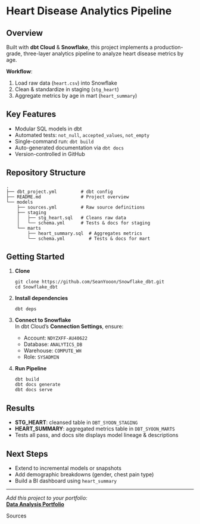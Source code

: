 # Heart Disease Analytics Pipeline

## Overview  
Built with **dbt Cloud** & **Snowflake**, this project implements a production-grade, three-layer analytics pipeline to analyze heart disease metrics by age.

**Workflow**:  
1. Load raw data (`heart.csv`) into Snowflake  
2. Clean & standardize in staging (`stg_heart`)  
3. Aggregate metrics by age in mart (`heart_summary`)  

## Key Features  
- Modular SQL models in dbt  
- Automated tests: `not_null`, `accepted_values`, `not_empty`  
- Single-command run: `dbt build`  
- Auto-generated documentation via `dbt docs`  
- Version-controlled in GitHub  

## Repository Structure  
```
.
├── dbt_project.yml         # dbt config
├── README.md               # Project overview
└── models
    ├── sources.yml         # Raw source definitions
    ├── staging
    │   ├── stg_heart.sql   # Cleans raw data
    │   └── schema.yml      # Tests & docs for staging
    └── marts
        ├── heart_summary.sql  # Aggregates metrics
        └── schema.yml         # Tests & docs for mart
```

## Getting Started

1. **Clone**  
   ```
   git clone https://github.com/SeanYooon/Snowflake_dbt.git
   cd Snowflake_dbt
   ```

2. **Install dependencies**  
   ```
   dbt deps
   ```

3. **Connect to Snowflake**  
   In dbt Cloud’s **Connection Settings**, ensure:
   - Account: `NDYZXFF-AU40622`  
   - Database: `ANALYTICS_DB`  
   - Warehouse: `COMPUTE_WH`  
   - Role: `SYSADMIN`  

4. **Run Pipeline**  
   ```
   dbt build
   dbt docs generate
   dbt docs serve
   ```

## Results  
- **STG_HEART**: cleansed table in `DBT_SYOON_STAGING`  
- **HEART_SUMMARY**: aggregated metrics table in `DBT_SYOON_MARTS`  
- Tests all pass, and docs site displays model lineage & descriptions

## Next Steps  
- Extend to incremental models or snapshots  
- Add demographic breakdowns (gender, chest pain type)  
- Build a BI dashboard using `heart_summary`

---

_Add this project to your portfolio:_  
**[Data Analysis Portfolio](https://github.com/SeanYooon/Data-Analysis-Portfolio)**

Sources
